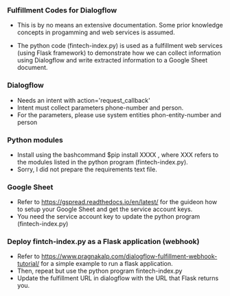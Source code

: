 ### Fulfillment Codes for Dialogflow
- This is by no means an extensive documentation. Some prior knowledge concepts in progamming and web services is assumed.

- The python code (fintech-index.py) is used as a fulfillment web services (using Flask framework) to demonstrate how we can collect information using Dialogflow and write extracted information to a Google Sheet document.

### Dialogflow

- Needs an intent with action='request_callback'
- Intent must collect parameters phone-number and person.
- For the parameters, please use system entities phon-entity-number and person

### Python modules

- Install using the bashcommand $pip install XXXX , where XXX refers to the modules listed in the python program (fintech-index.py).
- Sorry, I did not prepare the requirements text file.

### Google Sheet

- Refer to https://gspread.readthedocs.io/en/latest/ for the guideon how to setup your Google Sheet and get the service account keys.
- You need the service account key to update the python program (fintech-index.py)

### Deploy fintch-index.py as a Flask application (webhook)

- Refer to https://www.pragnakalp.com/dialogflow-fulfillment-webhook-tutorial/ for a simple example to run a flask application.
- Then, repeat but use the python program fintech-index.py
- Update the fulfillment URL in dialogflow with the URL that Flask returns you.

